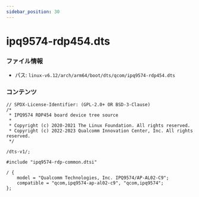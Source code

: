 ```yaml
---
sidebar_position: 30
---
```

# ipq9574-rdp454.dts

### ファイル情報

- パス: `linux-v6.12/arch/arm64/boot/dts/qcom/ipq9574-rdp454.dts`

### コンテンツ

```dts
// SPDX-License-Identifier: (GPL-2.0+ OR BSD-3-Clause)
/*
 * IPQ9574 RDP454 board device tree source
 *
 * Copyright (c) 2020-2021 The Linux Foundation. All rights reserved.
 * Copyright (c) 2022-2023 Qualcomm Innovation Center, Inc. All rights reserved.
 */

/dts-v1/;

#include "ipq9574-rdp-common.dtsi"

/ {
	model = "Qualcomm Technologies, Inc. IPQ9574/AP-AL02-C9";
	compatible = "qcom,ipq9574-ap-al02-c9", "qcom,ipq9574";
};

```
